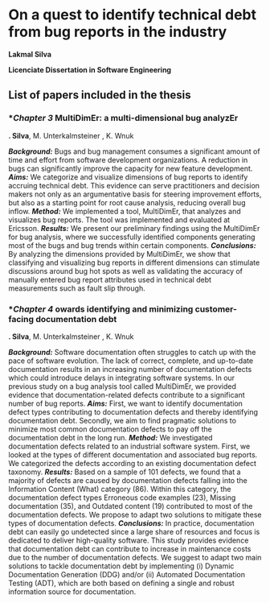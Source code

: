 # On a quest to identify technical debt from bug reports in the industry
**Lakmal Silva**

**Licenciate Dissertation in Software Engineering**


## List of papers included in the thesis

### **Chapter 3* MultiDimEr: a multi-dimensional bug analyzEr
 **. Silva**, M. Unterkalmsteiner , K. Wnuk

***Background:*** Bugs and bug management consumes a significant amount of time and effort from software development organizations. A reduction in bugs can significantly improve the capacity for new feature development.
***Aims:*** We categorize and visualize dimensions of bug reports to identify accruing technical debt.  This evidence can serve practitioners and decision makers not only as an argumentative basis for steering improvement efforts, but also as a starting point for root cause analysis, reducing overall bug inflow.
***Method:*** We implemented a tool, MultiDimEr, that analyzes and visualizes bug reports. The tool was implemented and evaluated at Ericsson.
***Results:*** We present our preliminary findings using the MultiDimEr for bug analysis, where we successfully identified components generating most of the bugs and  bug trends within certain components.
***Conclusions:*** By analyzing the dimensions provided by MultiDimEr, we show that classifying and visualizing bug reports in different dimensions can stimulate discussions around bug hot spots as well as validating the accuracy of manually entered bug report attributes used in technical debt measurements such as fault slip through.</p>
                    
### **Chapter 4* owards identifying and minimizing customer-facing documentation debt
**. Silva**, M. Unterkalmsteiner , K. Wnuk

***Background:*** Software documentation often struggles to catch up with the pace of software evolution. The lack of correct, complete, and up-to-date documentation results in an increasing number of documentation defects which could introduce delays in integrating software systems. In our previous study on a bug analysis tool called MultiDimEr, we provided evidence that documentation-related defects contribute to a significant number of bug reports.
***Aims:*** First, we want to identify documentation defect types contributing to documentation defects and thereby identifying documentation debt. Secondly, we aim to find pragmatic solutions to minimize most common documentation defects to pay off the documentation debt in the long run.
***Method:*** We investigated documentation defects related to an industrial software system. First, we looked at the types of different documentation and associated bug reports. We categorized the defects according to an existing documentation defect taxonomy.
***Results:*** Based on a sample of 101 defects, we found that a majority of defects are caused by documentation defects falling into the Information Content (What) category (86). Within this category, the documentation defect types Erroneous code examples (23), Missing documentation (35), and Outdated content (19) contributed to most of the documentation defects. We propose to adapt two solutions to mitigate these types of documentation defects.
***Conclusions:*** In practice, documentation debt can easily go undetected since a large share of resources and focus is dedicated to deliver high-quality software. This study provides evidence that documentation debt can contribute to increase in maintenance costs due to the number of documentation defects. We suggest to adapt two main solutions to tackle documentation debt by implementing (i) Dynamic Documentation Generation (DDG) and/or (ii) Automated Documentation Testing (ADT), which are both based on defining a single and robust information source for documentation.
   

